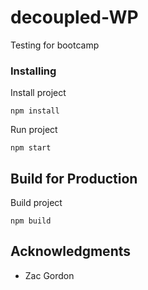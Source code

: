 # decoupled-WP

Testing for bootcamp

### Installing

Install project

```
npm install
```

Run project

```
npm start
```

## Build for Production

Build project

```
npm build
```

## Acknowledgments

* Zac Gordon
